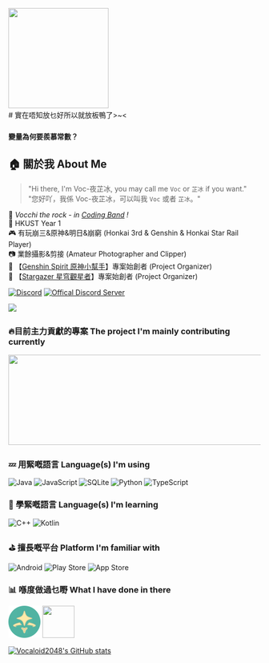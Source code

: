 <img src="https://voc2048.com/github_readme/unknown-59.png" data-canonical-src="https://gyazo.com/eb5c5741b6a9a16c692170a41a49c858.png" width="200" height="200" /> <br># 實在唔知放乜好所以就放板鴨了>~<

### ```變量為何要羨慕常數？```

## 🏠 關於我 About Me
> "Hi there, I'm Voc-夜芷冰, you may call me `Voc` or `芷冰` if you want."<br>
> "您好吖，我係 Voc-夜芷冰，可以叫我 `Voc` 或者 `芷冰`。"

🎸  *Vocchi the rock - in [Coding Band](https://discord.gg/uXatcbWKv2) !* <br>
🏫  HKUST Year 1<br>
🎮  有玩崩三&原神&明日&崩窮 (Honkai 3rd & Genshin & Honkai Star Rail Player)<br>
📷  業餘攝影&剪接 (Amateur Photographer and Clipper)<br>
💎 【[Genshin Spirit 原神小幫手](https://github.com/Coding-band/Genshin-Spirit)】專案始創者 (Project Organizer)<br>
🎇 【[Stargazer 星穹觀星者](https://github.com/Coding-band/Honkai-Stargazer)】專案始創者 (Project Organizer)<br>

[![Discord](https://img.shields.io/badge/@vocaloid2048-%235865F2.svg?style=for-the-badge&logo=discord&logoColor=white)](https://discord.com/users/417665898548166678)
[![Offical Discord Server](https://dcbadge.vercel.app/api/server/uXatcbWKv2?theme=discord-inverted)](https://discord.gg/uXatcbWKv2)

<a href="https://www.buymeacoffee.com/codingband"><img src="https://img.buymeacoffee.com/button-api/?text=Buy me a Vocchi&emoji=🎸&slug=codingband&button_colour=ff6198&font_colour=000000&font_family=Cookie&outline_colour=000000&coffee_colour=FFDD00" /></a>

### 🔥目前主力貢獻的專案 The project I'm mainly contributing currently
<a href="https://github.com/Coding-band/Honkai-Stargazer"><img src="https://github.com/Vocaloid2048/Vocaloid2048/assets/47070571/f7f3c4e6-2003-40c5-8397-35c087e69368" width="670" height="180"></a>

### 💤 用緊嘅語言 Language(s) I'm using
![Java](https://img.shields.io/badge/java-%23ED8B00.svg?style=for-the-badge&logo=openjdk&logoColor=white)
![JavaScript](https://img.shields.io/badge/javascript-%23323330.svg?style=for-the-badge&logo=javascript&logoColor=%23F7DF1E)
![SQLite](https://img.shields.io/badge/sqlite-%2307405e.svg?style=for-the-badge&logo=sqlite&logoColor=white)
![Python](https://img.shields.io/badge/python-3670A0?style=for-the-badge&logo=python&logoColor=ffdd54)
![TypeScript](https://img.shields.io/badge/typescript-%23007ACC.svg?style=for-the-badge&logo=typescript&logoColor=white)

### 🍳 學緊嘅語言 Language(s) I'm learning
![C++](https://img.shields.io/badge/c++-%2300599C.svg?style=for-the-badge&logo=c%2B%2B&logoColor=white)
![Kotlin](https://img.shields.io/badge/kotlin-%237F52FF.svg?style=for-the-badge&logo=kotlin&logoColor=white)

### ⛳ 擅長嘅平台 Platform I'm familiar with
![Android](https://img.shields.io/badge/Android-3DDC84?style=for-the-badge&logo=android&logoColor=white)
![Play Store](https://img.shields.io/badge/Google_Play-414141?style=for-the-badge&logo=google-play&logoColor=white)
![App Store](https://img.shields.io/badge/App_Store-0D96F6?style=for-the-badge&logo=app-store&logoColor=white)

### 📊 喺度做過乜嘢 What I have done in there
<a href="https://github.com/Coding-band/Genshin-Spirit"><img src="https://raw.githubusercontent.com/Coding-band/Genshin-Spirit/release-master/app/src/main/res/drawable/app_ico.webp" width="64" height="64"></a> <a href="https://github.com/Coding-band/Honkai-Stargazer"><img src="https://github.com/Coding-band/Honkai-Stargazer/blob/rn_branch/assets/IOS.png" width="64" height="64"></a>

[![Vocaloid2048's GitHub stats](https://github-readme-stats.vercel.app/api?username=Vocaloid2048&show_icons=true&theme=tokyonight)](https://github.com/anuraghazra/github-readme-stats)
